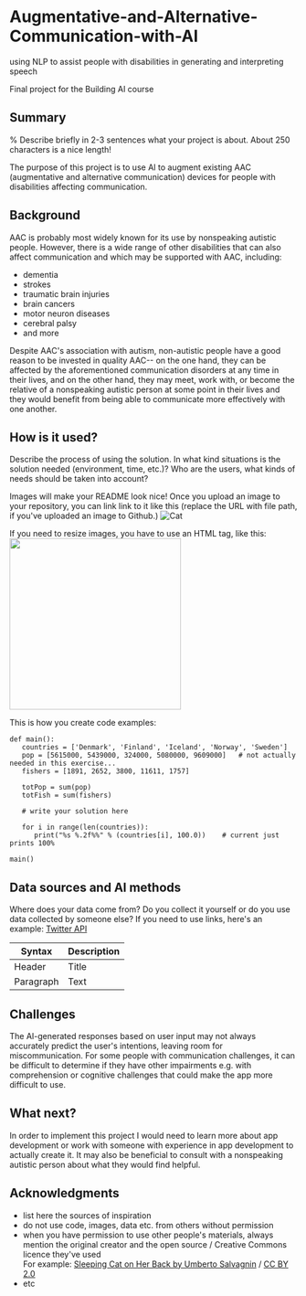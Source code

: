 <!-- This is the markdown template for the final project of the Building AI course, 
created by Reaktor Innovations and University of Helsinki. 
Copy the template, paste it to your GitHub README and edit! -->

# Augmentative-and-Alternative-Communication-with-AI
using NLP to assist people with disabilities in generating and interpreting speech

Final project for the Building AI course

## Summary

% Describe briefly in 2-3 sentences what your project is about. About 250 characters is a nice length!

The purpose of this project is to use AI to augment existing AAC (augmentative and alternative communication) devices for people with disabilities affecting communication.


## Background

AAC is probably most widely known for its use by nonspeaking autistic people. However, there is a wide range of other disabilities that can also affect communication and which may be supported with AAC, including:

* dementia
* strokes
* traumatic brain injuries
* brain cancers
* motor neuron diseases
* cerebral palsy
* and more

Despite AAC's association with autism, non-autistic people have a good reason to be invested in quality AAC-- on the one hand, they can be affected by the aforementioned communication disorders at any time in their lives, and on the other hand, they may meet, work with, or become the relative of a nonspeaking autistic person at some point in their lives and they would benefit from being able to communicate more effectively with one another.


## How is it used?

Describe the process of using the solution. In what kind situations is the solution needed (environment, time, etc.)? Who are the users, what kinds of needs should be taken into account?

Images will make your README look nice!
Once you upload an image to your repository, you can link link to it like this (replace the URL with file path, if you've uploaded an image to Github.)
![Cat](https://upload.wikimedia.org/wikipedia/commons/5/5e/Sleeping_cat_on_her_back.jpg)

If you need to resize images, you have to use an HTML tag, like this:
<img src="https://upload.wikimedia.org/wikipedia/commons/5/5e/Sleeping_cat_on_her_back.jpg" width="300">

This is how you create code examples:
```
def main():
   countries = ['Denmark', 'Finland', 'Iceland', 'Norway', 'Sweden']
   pop = [5615000, 5439000, 324000, 5080000, 9609000]   # not actually needed in this exercise...
   fishers = [1891, 2652, 3800, 11611, 1757]

   totPop = sum(pop)
   totFish = sum(fishers)

   # write your solution here

   for i in range(len(countries)):
      print("%s %.2f%%" % (countries[i], 100.0))    # current just prints 100%

main()
```


## Data sources and AI methods
Where does your data come from? Do you collect it yourself or do you use data collected by someone else?
If you need to use links, here's an example:
[Twitter API](https://developer.twitter.com/en/docs)

| Syntax      | Description |
| ----------- | ----------- |
| Header      | Title       |
| Paragraph   | Text        |

## Challenges

The AI-generated responses based on user input may not always accurately predict the user's intentions, leaving room for miscommunication. For some people with communication challenges, it can be difficult to determine if they have other impairments e.g. with comprehension or cognitive challenges that could make the app more difficult to use. 

## What next?

In order to implement this project I would need to learn more about app development or work with someone with experience in app development to actually create it. It may also be beneficial to consult with a nonspeaking autistic person about what they would find helpful.

## Acknowledgments

* list here the sources of inspiration 
* do not use code, images, data etc. from others without permission
* when you have permission to use other people's materials, always mention the original creator and the open source / Creative Commons licence they've used
  <br>For example: [Sleeping Cat on Her Back by Umberto Salvagnin](https://commons.wikimedia.org/wiki/File:Sleeping_cat_on_her_back.jpg#filelinks) / [CC BY 2.0](https://creativecommons.org/licenses/by/2.0)
* etc
